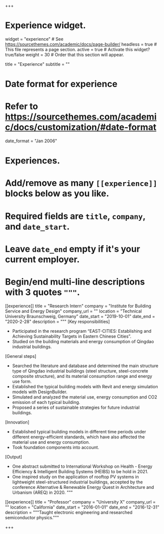 +++
# Experience widget.
widget = "experience"  # See https://sourcethemes.com/academic/docs/page-builder/
headless = true  # This file represents a page section.
active = true  # Activate this widget? true/false
weight = 30  # Order that this section will appear.

title = "Experience"
subtitle = ""

# Date format for experience
#   Refer to https://sourcethemes.com/academic/docs/customization/#date-format
date_format = "Jan 2006"

# Experiences.
#   Add/remove as many `[[experience]]` blocks below as you like.
#   Required fields are `title`, `company`, and `date_start`.
#   Leave `date_end` empty if it's your current employer.
#   Begin/end multi-line descriptions with 3 quotes `"""`.
[[experience]]
  title = "Research Intern"
  company = "Institute for Building Service and Energy Design"
  company_url = ""
  location = "Technical University Braunschweig, Germany"
  date_start = "2019-10-01"
  date_end = "2020-2-28"
  description = """
  [Key responsibilities]
  
  * Participated in the research program “EAST-CITIES: Establishing and Achieving Sustainability Targets in Eastern Chinese Cities”.
  * Studied on the building materials and energy consumption of Qingdao industrial buildings.

  [General steps]

  * Searched the literature and database and determined the main structure type of Qingdao industrial buildings (steel structure, steel-concrete composite structure), and its material consumption range and energy use form.
  * Established the typical building models with Revit and energy simulation models with DesignBuilder.
  * Simulated and analyzed the material use, energy consumption and CO2 emission of each typical building.
  * Proposed a series of sustainable strategies for future industrial buildings.

  [Innovation]

  * Established typical building models in different time periods under different energy-efficient standards, which have also affected the material use and energy consumption.
  * Took foundation components into account.

  [Output]
  * One abstract submitted to International Workshop on Health - Energy Efficiency & Intelligent Building Systems (HEIBS) to be hold in 2021.
  * One inspired study on the application of rooftop PV systems in lightweight steel-structured industrial buildings, accepted by the conference Alternative & Renewable Energy Quest in Architecture and Urbanism (AREQ) in 2020.
  """

[[experience]]
  title = "Professor"
  company = "University X"
  company_url = ""
  location = "California"
  date_start = "2016-01-01"
  date_end = "2016-12-31"
  description = """Taught electronic engineering and researched semiconductor physics."""

+++
